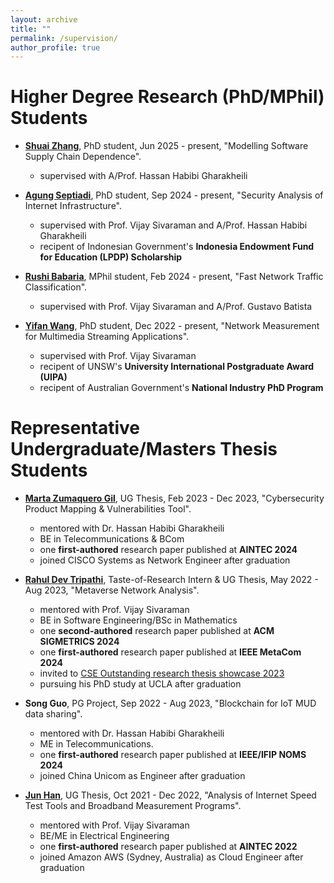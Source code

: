```yaml
---
layout: archive
title: ""
permalink: /supervision/
author_profile: true
---
```


Higher Degree Research (PhD/MPhil) Students
======
* **[Shuai Zhang](https://shuai-zhang16.github.io/)**, PhD student, Jun 2025 - present, "Modelling Software Supply Chain Dependence". 
  * supervised with A/Prof. Hassan Habibi Gharakheili

* **[Agung Septiadi](https://www.linkedin.com/in/agungsep/)**, PhD student, Sep 2024 - present, "Security Analysis of Internet Infrastructure". 
  * supervised with Prof. Vijay Sivaraman and A/Prof. Hassan Habibi Gharakheili
  * recipent of Indonesian Government's **Indonesia Endowment Fund for Education (LPDP) Scholarship**

* **[Rushi Babaria](https://www.linkedin.com/in/rushi-babaria/?trk=public_profile_browsemap&originalSubdomain=in)**, MPhil student, Feb 2024 - present, "Fast Network Traffic Classification". 
  * supervised with Prof. Vijay Sivaraman and A/Prof. Gustavo Batista

* **[Yifan Wang](https://wangyi.fan/)**, PhD student, Dec 2022 - present, "Network Measurement for Multimedia Streaming Applications". 
  * supervised with Prof. Vijay Sivaraman
  * recipent of UNSW's **University International Postgraduate Award (UIPA)**
  * recipent of Australian Government's **National Industry PhD Program**


Representative Undergraduate/Masters Thesis Students
======


* **[Marta Zumaquero Gil](hhttps://www.linkedin.com/in/marta-zumaquero-a813581b7/)**, UG Thesis, Feb 2023 - Dec 2023, "Cybersecurity Product Mapping & Vulnerabilities Tool".
  * mentored with Dr. Hassan Habibi Gharakheili
  * BE in Telecommunications & BCom
  * one **first-authored** research paper published at **AINTEC 2024**
  * joined CISCO Systems as Network Engineer after graduation


* **[Rahul Dev Tripathi](https://www.linkedin.com/in/rahul-tripathi-238184179/)**, Taste-of-Research Intern & UG Thesis, May 2022 - Aug 2023, "Metaverse Network Analysis".
  * mentored with Prof. Vijay Sivaraman
  * BE in Software Engineering/BSc in Mathematics
  * one **second-authored** research paper published at **ACM SIGMETRICS 2024**
  * one **first-authored** research paper published at **IEEE MetaCom 2024**
  * invited to [CSE Outstanding research thesis showcase 2023](https://www.cse.unsw.edu.au/~cs4953/showcase_2023.html)
  * pursuing his PhD study at UCLA after graduation

* **Song Guo**, PG Project, Sep 2022 - Aug 2023, "Blockchain for IoT MUD data sharing".
  * mentored with Dr. Hassan Habibi Gharakheili
  * ME in Telecommunications.
  * one **first-authored** research paper published at **IEEE/IFIP NOMS 2024**
  * joined China Unicom as Engineer after graduation


* **[Jun Han](https://www.linkedin.com/in/jun-han-968217195/)**, UG Thesis, Oct 2021 - Dec 2022, "Analysis of Internet Speed Test Tools and Broadband Measurement Programs".
  * mentored with Prof. Vijay Sivaraman
  * BE/ME in Electrical Engineering
  * one **first-authored** research paper published at **AINTEC 2022**
  * joined Amazon AWS (Sydney, Australia) as Cloud Engineer after graduation